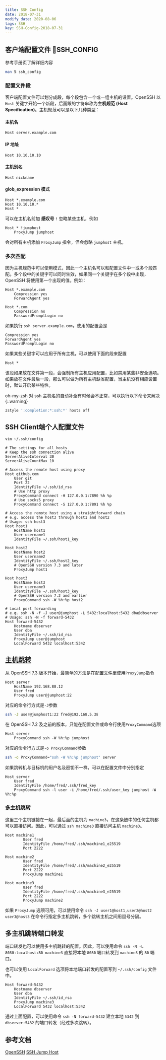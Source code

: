 ```yaml
---
title: SSH Config
date: 2018-07-31
modify_date: 2020-08-06
tags: SSH
key: SSH-Config-2018-07-31
---
```


## 客户端配置文件 SSH_CONFIG

参考手册页了解详细内容

```bash
man 5 ssh_config
```

### 配置文件段

客户端配置文件可以划分成段，每个段包含一个或一组主机的设置。OpenSSH 以 `Host` 关键字开始一个新段，后面跟的字符串称为**主机规范 (Host Specification)**。主机规范可以是以下几种类型：

<!--more-->

#### 主机名

```text
Host server.example.com
```

#### IP 地址

```text
Host 10.10.10.10
```

#### 主机别名

```text
Host nickname
```

#### glob_expression 模式

```text
Host *.example.com
Host 10.10.10.*
Host *
```

可以在主机名前加 **感叹号** `!` 忽略某些主机，例如

```text
Host * !jumphost
    ProxyJump jumphost
```

会对所有主机添加 `ProxyJump` 指令，但会忽略 `jumphost` 主机。

### 多次匹配

因为主机规范中可以使用模式，因此一个主机名可以和配置文件中一或多个段匹配。多个段中的关键字可以同时生效，如果同一个关键字在多个段中出现，OpenSSH 将使用第一个出现的值。例如：

```text
Host *.example.com
    Compression yes
    ForwardAgent yes

Host *.com
    Compression no
    PasswordPromptLogin no
```

如果执行 `ssh server.example.com`，使用的配置会是

```text
Compression yes
ForwardAgent yes
PasswordPromptLogin no
```

如果某些关键字可以应用于所有主机，可以使用下面的段来配置

```text
Host *
```

该段如果放在文件第一段，会强制所有主机应用配置，比如禁用某些非安全选项。如果放在文件最后一段，那么可以做为所有主机缺省配置，当主机没有相应设置时，默认开启某些特性。

oh-my-zsh 对 ssh 主机名的自动补全有时候会不正常，可以执行以下命令来解决
{:.warning}

```bash
zstyle ':completion:*:ssh:*' hosts off
```

## SSH Client端个人配置文件

```bash
vim ~/.ssh/config
```

```text
# The settings for all hosts
# Keep the ssh connection alive
ServerAliveInterval 30
ServerAliveCountMax 10

# Access the remote host using proxy
Host github.com
    User git
    Port 22
    IdentityFile ~/.ssh/id_rsa
    # Use http proxy
    ProxyCommand connect -H 127.0.0.1:7890 %h %p
    # Use socks5 proxy
    ProxyCommand connect -S 127.0.0.1:7891 %h %p

# Access the remote host using a straightforward chain
# e.g. access the host3 through host1 and host2
# Usage: ssh host3
Host host1
    HostName host1
    User username1
    IdentityFile ~/.ssh/host1_key

Host host2
    HostName host2
    User username2
    IdentityFile ~/.ssh/host2_key
    # OpenSSH version 7.3 and later
    ProxyJump host1

Host host3
    HostName host3
    User username3
    IdentityFile ~/.ssh/host3_key
    # OpenSSH version 7.2 and earlier
    ProxyCommand ssh -W %h:%p host2

# Local port forwarding
# e.g. ssh -N -f -J user@jumphost -L 5432:localhost:5432 dba@dbserver
# Usage: ssh -N -f forward-5432
Host forward-5432
    Hostname dbserver
    User dba
    IdentityFile ~/.ssh/id_rsa
    ProxyJump user@jumphost
    LocalForward 5432 localhost:5342
```

## [主机跳转]

从 OpenSSH 7.3 版本开始，最简单的方法是在配置文件里使用`ProxyJump`指令

```text
Host server
    HostName 192.168.88.12
    User fred
    ProxyJump user@jumphost:22
```

对应的命令行方式是`-J`参数

```bash
ssh -J user@jumphost1:22 fred@192.168.5.38
```

在 OpenSSH 7.2 及之前的版本，只能在配置文件或命令行使用`ProxyCommand`选项

```text
Host server
    ProxyCommand ssh -W %h:%p jumphost
```

对应的命令行方式是`-o ProxyCommand`参数

```bash
ssh -o ProxyCommand="ssh -W %h:%p jumphost" server
```

如果跳转机与目标机的用户名及密钥不一样，可以在配置文件中分别指定

```text
Host server
    User fred
    IdentityFile /home/fred/.ssh/fred_key
    ProxyCommand ssh -l user -i /home/fred/.ssh/user_key jumphost -W %h:%p
```

### [多主机跳转]

这里三个主机链接在一起，最后面的主机为 `machine3`，在这条链中的任何主机都可以直接访问。因此，可以通过 `ssh machine3` 直接访问主机 `machine3`。

```text
Host machine1
        User fred
        IdentityFile /home/fred/.ssh/machine1_e25519
        Port 2222

Host machine2
        User fred
        IdentityFile /home/fred/.ssh/machine2_e25519
        Port 2222
        ProxyJump machine1

Host machine3
        User fred
        IdentityFile /home/fred/.ssh/machine3_e25519
        Port 2222
        ProxyJump machine2
```

如果 `ProxyJump` 选项可用，可以使用命令 `ssh -J user1@host1,user2@host2 user3@host3` 在命令行指定多主机跳转，多个跳转主机之间用逗号分隔。

## 多主机跳转端口转发

端口转发也可以使用多主机跳转的配置。因此，可以使用命令 `ssh -N -L 8080:localhost:80 machine3` 直接将本地 `8080` 端口转发到 `machine3` 的 `80` 端口。

也可以使用 `LocalForward` 选项将本地端口转发的配置写到 `~/.ssh/config` 文件中。

```text
Host forward-5432
    Hostname dbserver
    User dba
    IdentityFile ~/.ssh/id_rsa
    ProxyJump machine3
    LocalForward 5432 localhost:5342
```

通过上面配置，可以使用命令 `ssh -N forward-5432` 建立本地 `5342` 到 `dbserver:5432` 的端口转发（经过多次跳转）。

## 参考文档

[OpenSSH](https://en.wikibooks.org/wiki/OpenSSH)
[SSH Jump Host](https://wiki.gentoo.org/wiki/SSH_jump_host)

[主机跳转]: https://en.wikibooks.org/wiki/OpenSSH/Cookbook/Proxies_and_Jump_Hosts 
[多主机跳转]: https://en.wikibooks.org/wiki/OpenSSH/Cookbook/Proxies_and_Jump_Hosts#Old:_Recursively_Chaining_Gateways_Using_stdio_Forwarding
